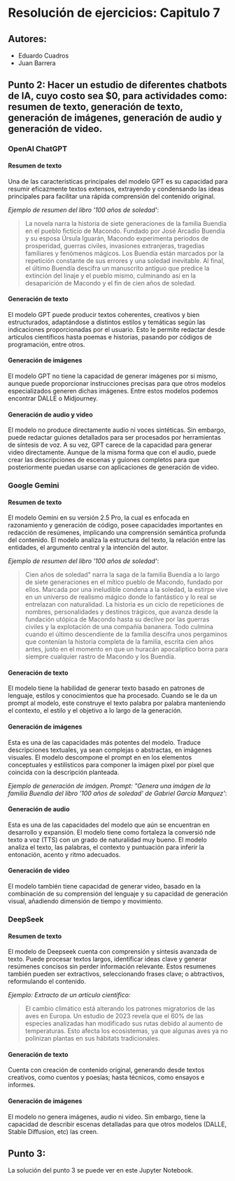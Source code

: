 # Resolución de ejercicios: Capitulo 7

## Autores: 
- Eduardo Cuadros
- Juan Barrera


## Punto 2: Hacer un estudio de diferentes chatbots de IA, cuyo costo sea $0, para actividades como: resumen de texto, generación de texto, generación de imágenes, generación de audio y generación de video.

### OpenAI ChatGPT

#### Resumen de texto

Una de las características principales del modelo GPT es su capacidad para resumir eficazmente textos extensos, extrayendo y condensando las ideas principales para facilitar una rápida comprensión del contenido original.

_Ejemplo de resumen del libro '100 años de soledad'_: 
>La novela narra la historia de siete generaciones de la familia Buendía en el pueblo ficticio de Macondo. Fundado por José Arcadio Buendía y su esposa Úrsula Iguarán, Macondo experimenta periodos de prosperidad, guerras civiles, invasiones extranjeras, tragedias familiares y fenómenos mágicos. Los Buendía están marcados por la repetición constante de sus errores y una soledad inevitable. Al final, el último Buendía descifra un manuscrito antiguo que predice la extinción del linaje y el pueblo mismo, culminando así en la desaparición de Macondo y el fin de cien años de soledad.

#### Generación de texto

El modelo GPT puede producir textos coherentes, creativos y bien estructurados, adaptándose a distintos estilos y temáticas según las indicaciones proporcionadas por el usuario.  Esto le permite redactar desde artículos científicos hasta poemas e historias, pasando por códigos de programación, entre otros.

#### Generación de imágenes

El modelo GPT no tiene la capacidad de generar imágenes por si mismo, aunque puede proporcionar instrucciones precisas para que otros modelos especializados generen dichas imágenes. Entre estos modelos podemos encontrar DALLE o Midjourney.

#### Generación de audio y video

El modelo no produce directamente audio ni voces sintéticas. Sin embargo, puede redactar guiones detallados para ser procesados por herramientas de síntesis de voz. A su vez, GPT carece de la capacidad para generar video directamente. Aunque de la misma forma que con el audio, puede crear las descripciones de escenas y guiones completos para que posteriormente puedan usarse con aplicaciones de generación de video.

### Google Gemini

#### Resumen de texto

El modelo Gemini en su versión 2.5 Pro, la cual es enfocada en razonamiento y generación de código, posee capacidades importantes en redacción de resúmenes, implicando una comprensión semántica profunda del contenido. El modelo analiza la estructura del texto, la relación entre las entidades, el argumento central y la intención del autor. 

_Ejemplo de resumen del libro '100 años de soledad'_:
 >Cien años de soledad" narra la saga de la familia Buendía a lo largo de siete generaciones en el mítico pueblo de Macondo, fundado por ellos. Marcada por una ineludible condena a la soledad, la estirpe vive en un universo de realismo mágico donde lo fantástico y lo real se entrelazan con naturalidad. La historia es un ciclo de repeticiones de nombres, personalidades y destinos trágicos, que avanza desde la fundación utópica de Macondo hasta su declive por las guerras civiles y la explotación de una compañía bananera. Todo culmina cuando el último descendiente de la familia descifra unos pergaminos que contenían la historia completa de la familia, escrita cien años antes, justo en el momento en que un huracán apocalíptico borra para siempre cualquier rastro de Macondo y los Buendía.

#### Generación de texto 

El modelo tiene la habilidad de generar texto basado en patrones de lenguaje, estilos y conocimientos que ha procesado. Cuando se le da un prompt al modelo, este construye el texto palabra por palabra manteniendo el contexto, el estilo y el objetivo a lo largo de la generación.

#### Generación de imágenes

Esta es una de las capacidades más potentes del modelo. Traduce descripciones textuales, ya sean complejas o abstractas, en imágenes visuales. El modelo descompone el prompt en en los elementos conceptuales y estilísticos para componer la imágen pixel por pixel que coincida con la descripción planteada.

_Ejemplo de generación de imágen. Prompt: "Genera una imágen de la familia Buendia del libro '100 años de soledad' de Gabriel García Marquez'_:


#### Generación de audio

Esta es una de las capacidades del modelo que aún se encuentran en desarrollo y expansión. El modelo tiene como fortaleza la conversió nde texto a voz (TTS) con un grado de naturalidad muy bueno. El modelo analiza el texto, las palabras, el contexto y puntuación para inferir la entonación, acento y ritmo adecuados.

#### Generación de video

El modelo también tiene capacidad de generar video, basado en la combinación de su comprensión del lenguaje y su capacidad de generación visual, añadiendo dimensión de tiempo y movimiento.


### DeepSeek

#### Resumen de texto

El modelo de Deepseek cuenta con comprensión y síntesis avanzada de texto. Puede procesar textos largos, identificar ideas clave y generar resúmenes concisos sin perder información relevante. Estos resumenes también pueden ser extractivos, seleccionando frases clave; o abtractivos, reformulando el contenido.

_Ejemplo: Extracto de un artículo científico:_ 
>El cambio climático está alterando los patrones migratorios de las aves en Europa. Un estudio de 2023 revela que el 60% de las especies analizadas han modificado sus rutas debido al aumento de temperaturas. Esto afecta los ecosistemas, ya que algunas aves ya no polinizan plantas en sus hábitats tradicionales.

#### Generación de texto

Cuenta con creación de contenido original, generando desde textos creativos, como cuentos y poesías; hasta técnicos, como ensayos e informes.

#### Generación de imágenes

El modelo no genera imágenes, audio ni video. Sin embargo, tiene la capacidad de describir escenas detalladas para que otros modelos (DALLE, Stable Diffusion, etc) las creen.


## Punto 3:

La solución del punto 3 se puede ver en este Jupyter Notebook.

